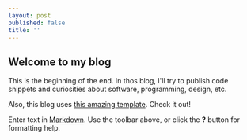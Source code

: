 ```yaml
---
layout: post
published: false
title: ''
---
```

## Welcome to my blog

This is the beginning of the end. In thos blog, I'll try to publish code snippets and curiosities about software, programming, design, etc.

Also, this blog uses [this amazing template](http://deanattali.com/beautiful-jekyll/). Check it out!

Enter text in [Markdown](http://daringfireball.net/projects/markdown/). Use the toolbar above, or click the **?** button for formatting help.
